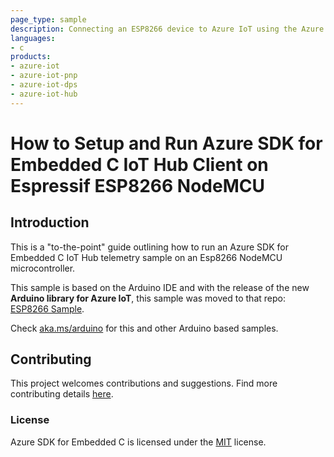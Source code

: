 ```yaml
---
page_type: sample
description: Connecting an ESP8266 device to Azure IoT using the Azure SDK for Embedded C
languages:
- c
products:
- azure-iot
- azure-iot-pnp
- azure-iot-dps
- azure-iot-hub
---
```


# How to Setup and Run Azure SDK for Embedded C IoT Hub Client on Espressif ESP8266 NodeMCU

## Introduction

This is a "to-the-point" guide outlining how to run an Azure SDK for Embedded C IoT Hub telemetry sample on an Esp8266 NodeMCU microcontroller.

This sample is based on the Arduino IDE and with the release of the new **Arduino library for Azure IoT**, this sample was moved to that repo: [ESP8266 Sample](https://github.com/Azure/azure-sdk-for-c-arduino/blob/main/examples/Azure_IoT_Hub_ESP8266/readme.md).

Check [aka.ms/arduino](https://aka.ms/arduino) for this and other Arduino based samples.

## Contributing

This project welcomes contributions and suggestions. Find more contributing details [here](https://github.com/Azure/azure-sdk-for-c/blob/main/CONTRIBUTING.md).

### License

Azure SDK for Embedded C is licensed under the [MIT](https://github.com/Azure/azure-sdk-for-c/blob/main/LICENSE) license.
